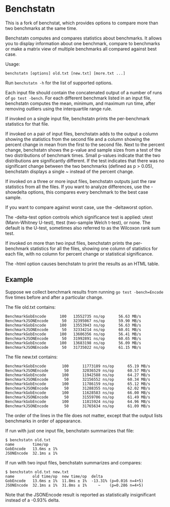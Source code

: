# Benchstatn

This is a fork of benchstat, which provides options to compare more than two
benchmarks at the same time.

Benchstatn computes and compares statistics about benchmarks. It allows you
to display information about one benchmark, compare to benchmarks or make a
matrix view of multiple benchmarks all compared against best case.

Usage:

    benchstatn [options] old.txt [new.txt] [more.txt ...]

Run `benchstatn -h` for the list of supported options.

Each input file should contain the concatenated output of a number of runs
of `go test -bench`. For each different benchmark listed in an input file,
benchstatn computes the mean, minimum, and maximum run time, after removing
outliers using the interquartile range rule.

If invoked on a single input file, benchstatn prints the per-benchmark
statistics for that file.

If invoked on a pair of input files, benchstatn adds to the output a column
showing the statistics from the second file and a column showing the percent
change in mean from the first to the second file. Next to the percent
change, benchstatn shows the p-value and sample sizes from a test of the two
distributions of benchmark times. Small p-values indicate that the two
distributions are significantly different. If the test indicates that there
was no significant change between the two benchmarks (defined as p > 0.05),
benchstatn displays a single ~ instead of the percent change.

If invoked on a three or more input files, benchstatn outputs just the raw 
statistics from all the files. If you want to analyze differences, use the
-showdelta options, this compares every benchmark to the best case sample.

If you want to compare against worst case, use the -deltaworst option.

The -delta-test option controls which significance test is applied: utest
(Mann-Whitney U-test), ttest (two-sample Welch t-test), or none. The default
is the U-test, sometimes also referred to as the Wilcoxon rank sum test.

If invoked on more than two input files, benchstatn prints the per-benchmark
statistics for all the files, showing one column of statistics for each
file, with no column for percent change or statistical significance.

The -html option causes benchstatn to print the results as an HTML table.

## Example

Suppose we collect benchmark results from running `go test -bench=Encode`
five times before and after a particular change.

The file old.txt contains:

    BenchmarkGobEncode   	100	  13552735 ns/op	  56.63 MB/s
    BenchmarkJSONEncode  	 50	  32395067 ns/op	  59.90 MB/s
    BenchmarkGobEncode   	100	  13553943 ns/op	  56.63 MB/s
    BenchmarkJSONEncode  	 50	  32334214 ns/op	  60.01 MB/s
    BenchmarkGobEncode   	100	  13606356 ns/op	  56.41 MB/s
    BenchmarkJSONEncode  	 50	  31992891 ns/op	  60.65 MB/s
    BenchmarkGobEncode   	100	  13683198 ns/op	  56.09 MB/s
    BenchmarkJSONEncode  	 50	  31735022 ns/op	  61.15 MB/s

The file new.txt contains:

    BenchmarkGobEncode   	 100	  11773189 ns/op	  65.19 MB/s
    BenchmarkJSONEncode  	  50	  32036529 ns/op	  60.57 MB/s
    BenchmarkGobEncode   	 100	  11942588 ns/op	  64.27 MB/s
    BenchmarkJSONEncode  	  50	  32156552 ns/op	  60.34 MB/s
    BenchmarkGobEncode   	 100	  11786159 ns/op	  65.12 MB/s
    BenchmarkJSONEncode  	  50	  31288355 ns/op	  62.02 MB/s
    BenchmarkGobEncode   	 100	  11628583 ns/op	  66.00 MB/s
    BenchmarkJSONEncode  	  50	  31559706 ns/op	  61.49 MB/s
    BenchmarkGobEncode   	 100	  11815924 ns/op	  64.96 MB/s
    BenchmarkJSONEncode  	  50	  31765634 ns/op	  61.09 MB/s

The order of the lines in the file does not matter, except that the output
lists benchmarks in order of appearance.

If run with just one input file, benchstatn summarizes that file:

    $ benchstatn old.txt
    name        time/op
    GobEncode   13.6ms ± 1%
    JSONEncode  32.1ms ± 1%

If run with two input files, benchstatn summarizes and compares:

    $ benchstatn old.txt new.txt
    name        old time/op  new time/op  delta
    GobEncode   13.6ms ± 1%  11.8ms ± 1%  -13.31% (p=0.016 n=4+5)
    JSONEncode  32.1ms ± 1%  31.8ms ± 1%     ~    (p=0.286 n=4+5)

Note that the JSONEncode result is reported as statistically insignificant
instead of a -0.93% delta.

